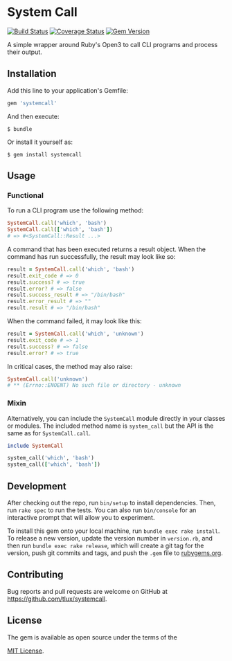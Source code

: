 # System Call

[![Build Status](https://travis-ci.org/tlux/systemcall.svg?branch=master)](https://travis-ci.org/tlux/systemcall)
[![Coverage Status](https://coveralls.io/repos/github/tlux/systemcall/badge.svg?branch=master)](https://coveralls.io/github/tlux/systemcall?branch=master)
[![Gem Version](https://badge.fury.io/rb/systemcall.svg)](https://badge.fury.io/rb/systemcall)

A simple wrapper around Ruby's Open3 to call CLI programs and process their
output.

## Installation

Add this line to your application's Gemfile:

```ruby
gem 'systemcall'
```

And then execute:

    $ bundle

Or install it yourself as:

    $ gem install systemcall

## Usage

### Functional

To run a CLI program use the following method:

```ruby
SystemCall.call('which', 'bash')
SystemCall.call(['which', 'bash'])
# => #<SystemCall::Result ...>
```

A command that has been executed returns a result object. When the command has
run successfully, the result may look like so:

```ruby
result = SystemCall.call('which', 'bash')
result.exit_code # => 0
result.success? # => true
result.error? # => false
result.success_result # => "/bin/bash"
result.error_result # => ""
result.result # => "/bin/bash"
```

When the command failed, it may look like this:

```ruby
result = SystemCall.call('which', 'unknown')
result.exit_code # => 1
result.success? # => false
result.error? # => true
```

In critical cases, the method may also raise:

```ruby
SystemCall.call('unknown')
# ** (Errno::ENOENT) No such file or directory - unknown
```

### Mixin

Alternatively, you can include the `SystemCall` module directly in your classes
or modules. The included method name is `system_call` but the API is the same as
for `SystemCall.call`.

```ruby
include SystemCall

system_call('which', 'bash')
system_call(['which', 'bash'])
```

## Development

After checking out the repo, run `bin/setup` to install dependencies. Then, run
`rake spec` to run the tests. You can also run `bin/console` for an interactive
prompt that will allow you to experiment.

To install this gem onto your local machine, run `bundle exec rake install`. To
release a new version, update the version number in `version.rb`, and then run
`bundle exec rake release`, which will create a git tag for the version, push
git commits and tags, and push the `.gem` file to
[rubygems.org](https://rubygems.org).

## Contributing

Bug reports and pull requests are welcome on GitHub at
https://github.com/tlux/systemcall.

## License

The gem is available as open source under the terms of the

[MIT License](https://opensource.org/licenses/MIT).
